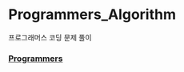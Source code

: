 # Programmers_Algorithm

프로그래머스 코딩 문제 풀이

<a href="https://school.programmers.co.kr/" > <h3>Programmers </h3></a>

